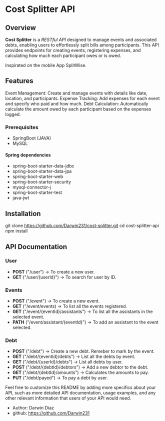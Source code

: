 # Cost Splitter API

## Overview

__Cost Splitter__ is a *RESTful API* designed to manage events and associated debts, enabling users to effortlessly split bills among participants. This API provides endpoints for creating events, registering expenses, and calculating how much each participant owes or is owed.

Inspirated on the mobile App SplitWise.

## Features

Event Management: Create and manage events with details like date, location, and participants.
Expense Tracking: Add expenses for each event and specify who paid and how much.
Debt Calculation: Automatically calculate the amount owed by each participant based on the expenses logged.

### Prerequisites
- SpringBoot (JAVA)
- MySQL

#### Spring dependencies
- spring-boot-starter-data-jdbc
- spring-boot-starter-data-jpa
- spring-boot-starter-web
- spring-boot-starter-security
- mysql-connector-j
- spring-boot-starter-test
- java-jwt


## Installation
git clone https://github.com/Darwin231/cost-splitter.git
cd cost-splitter-api
npm install


## API Documentation

### User
- __POST__ ("/user") -> To create a new user.
- __GET__ ("/user/{userId}") -> To search for user by ID.

### Events
- __POST__ ("/event") -> To create a new event.
- __GET__ ("/event/events) -> To list all the events registered.
- __GET__ ("/event/{eventId}/assistants") -> To list all the assistants in the selected event.
- __PATH__ ("/event/assistant/{eventId}") -> To add an assistant to the event selected.

### Debt
- __POST__ ("/debt") -> Create a new debt. Remeber to mark by the event.
- __GET__ ("/debt/{eventId}/debts") -> List all the debts by event.
- __GET__ ("/debt/{userId}/debts") -> List all debts by user.
- __POST__ ("/debt/{debtId}/debtors") -> Add a new debtor to the debt.
- __GET__ ("/debt/{debtId}/amounts") -> Calculates the amounts to pay.
- __PUT__ ("/debt/payed") -> To pay a debt by user.


Feel free to customize this README by adding more specifics about your API, such as more detailed API documentation, usage examples, and any other relevant information that users of your API would need.


- Author: Darwin Diaz
- github: https://github.com/Darwin231





